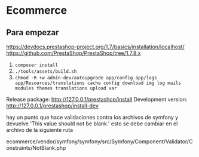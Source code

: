 # Ecommerce

## Para empezar

https://devdocs.prestashop-project.org/1.7/basics/installation/localhost/
https://github.com/PrestaShop/PrestaShop/tree/1.7.8.x

1) ```composer install ```
3) ```./tools/assets/build.sh```
4) ```chmod -R +w admin-dev/autoupgrade app/config app/logs app/Resources/translations cache config download img log mails modules themes translations upload var```

Release package: http://127.0.0.1/prestashop/install
Development version: http://127.0.0.1/prestashop/install-dev


hay un punto que hace validaciones contra los archivos de symfony y devuelve 'This value should not be blank.' esto se debe cambiar en el archivo de la siguiente ruta

ecommerce/vendor/symfony/symfony/src/Symfony/Component/Validator/Constraints/NotBlank.php